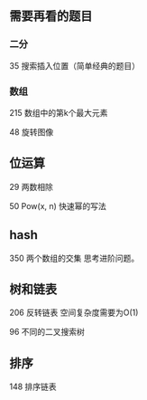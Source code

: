 ## 需要再看的题目

### 二分

35 搜索插入位置（简单经典的题目）



### 数组

215 数组中的第k个最大元素

48 旋转图像



## 位运算

29 两数相除

50 Pow(x, n) 快速幂的写法



## hash

350 两个数组的交集  思考进阶问题。



## 树和链表

206 反转链表 空间复杂度需要为O(1)

96 不同的二叉搜索树



## 排序

148 排序链表